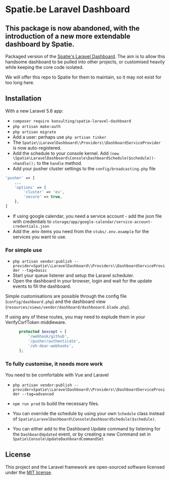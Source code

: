 # Spatie.be Laravel Dashboard

## This package is now abandoned, with the introduction of a new more extendable dashboard by Spatie.

Packaged version of the [Spatie's Laravel Dashboard](https://github.com/spatie/dashboard.spatie.be). The aim is to allow this handsome dashboard to be pulled into other projects, or customised heavily while keeping the core code isolated.

We will offer this repo to Spatie for them to maintain, so it may not exist for too long here.

## Installation

With a new Laravel 5.6 app:

 - `composer require konsulting/spatie-laravel-dashboard`
 - `php artisan make:auth`
 - `php artisan migrate`
 - Add a user: perhaps use `php artisan tinker`
 - The `Spatie\\LaravelDashboard\\Providers\\DashboardServiceProvider` is now auto-registered.
 - Add the schedule to your console kernel. Add `(new \Spatie\LaravelDashboard\Console\DashboardSchedule($schedule))->handle();` to the `handle` method.
 - Add your pusher cluster settings to the `config/broadcasting.php` file
```php
'pusher' => [
    ...
    'options' => [
        'cluster' => 'eu',
        'secure' => true,
    ],
]
```
 - If using google calendar, you need a service account - add the json file with credentials to `storage/app/google-calendar/service-account-credentials.json`
 - Add the .env items you need from the `stubs/.env.example` for the services you want to use.

### For simple use
- `php artisan vendor:publish --provider=Spatie\\LaravelDashboard\\Providers\\DashboardServiceProvider --tag=basic`
- Start your queue listener and setup the Laravel scheduler.
- Open the dashboard in your browser, login and wait for the update events to fill the dashboard.

Simple customisations are possible through the config file (`config/dashboard.php`) and the dashboard view (`resources/views/vendor/dashboard/dashbooard.blade.php`).

If using any of these routes, you may need to explude them in your VerifyCsrfToken middleware.
```php
      protected $except = [
          '/webhook/github',
          '/pusher/authenticate',
          '/oh-dear-webhooks',
      ];
```

### To fully customise, it needs more work
You need to be comfortable with Vue and Laravel

- `php artisan vendor:publish --provider=Spatie\\LaravelDashboard\\Providers\\DashboardServiceProvider --tag=advanced`
- `npm run prod` to build the necessary files.

- You can override the schedule by using your own `Schedule` class instead
of `Spatie\LaravelDashboard\Console\DashboardSchedule($schedule)`.
- You can either add to the Dashboard Update command by listening for the `DashboardUpdated` event,
or by creating a new Command set in `Spatie\Console\UpdateDashboardCommandSet`

## License

This project and the Laravel framework are open-sourced software licensed under the [MIT license](http://opensource.org/licenses/MIT).
